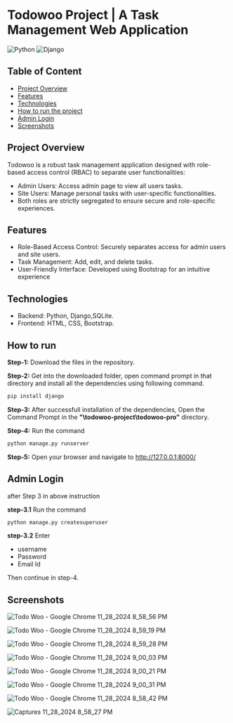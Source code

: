 # Todowoo Project | A Task Management Web Application

![Python](https://img.shields.io/badge/Language-Python-brightgreen.svg)  ![Django](https://img.shields.io/badge/Framework-Django-brightgreen.svg) 

## Table of Content
  * [Project Overview](#Problem-statment)
  * [Features](#Features)
  * [Technologies](#Technologies)
  * [How to run the project](#How-to-run)
  * [Admin Login](#Admin-Login)
  * [Screenshots](#screenshots)

  
## Project Overview

Todowoo is a robust task management application designed with role-based access control (RBAC) to separate user functionalities:

* Admin Users: Access admin page to view all users tasks.
* Site Users: Manage personal tasks with user-specific functionalities.
* Both roles are strictly segregated to ensure secure and role-specific experiences.

  
## Features

* Role-Based Access Control: Securely separates access for admin users and site users.
* Task Management: Add, edit, and delete tasks.
* User-Friendly Interface: Developed using Bootstrap for an intuitive experience
  

## Technologies

* Backend: Python, Django,SQLite.
* Frontend: HTML, CSS, Bootstrap.
  
  
  
## How to run
  
**Step-1:** Download the files in the repository.<br>

**Step-2:** Get into the downloaded folder, open command prompt in that directory and install all the dependencies using following command.<br>
```python
pip install django
```
**Step-3:** After successfull installation of the dependencies, Open the Command Prompt in the **"\todowoo-project\todowoo-pro"** directory.<br>

**Step-4:** Run the command<br> 
```python
python manage.py runserver
```

**Step-5:** Open your browser and navigate to http://127.0.0.1:8000/<br> 

## Admin Login

after Step 3 in above instruction 

**step-3.1** Run the command<br> 
```python
python manage.py createsuperuser
``` 
**step-3.2** 
Enter
* username 
* Password 
* Email Id<br>

Then continue in step-4.

## Screenshots

![Todo Woo - Google Chrome 11_28_2024 8_58_56 PM](https://github.com/user-attachments/assets/2cdf52fd-5b58-45aa-b43a-c7ed9a64309a)

![Todo Woo - Google Chrome 11_28_2024 8_59_19 PM](https://github.com/user-attachments/assets/89d18138-98ef-4dce-8f00-251d4ac0ef93)

![Todo Woo - Google Chrome 11_28_2024 8_59_28 PM](https://github.com/user-attachments/assets/2840b383-42d8-4198-9ac9-827748e50b5a)

![Todo Woo - Google Chrome 11_28_2024 9_00_03 PM](https://github.com/user-attachments/assets/e75cd8d2-bf0e-448b-bf7c-eff9ed49bb14)

![Todo Woo - Google Chrome 11_28_2024 9_00_21 PM](https://github.com/user-attachments/assets/0d8b0b70-bdd0-4db9-ac62-1728d4a6454b)

![Todo Woo - Google Chrome 11_28_2024 9_00_31 PM](https://github.com/user-attachments/assets/de9fc326-d7c9-4e6c-80c2-6402747b3ae9)

![Todo Woo - Google Chrome 11_28_2024 8_58_42 PM](https://github.com/user-attachments/assets/ffdb61e4-ea09-4e73-91c7-751f3ade9304)

![Captures 11_28_2024 8_58_27 PM](https://github.com/user-attachments/assets/720f1591-dc31-4c28-b4f5-a14dbc8fc561)


  
